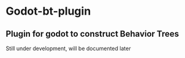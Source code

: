 # Godot-bt-plugin

## Plugin for godot to construct Behavior Trees

Still under development, will be documented later